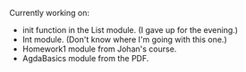 <p>Currently working on:</p>

<ul>
<li>init function in the List module. (I gave up for the evening.)</li>
<li>Int module. (Don't know where I'm going with this one.)</li>
<li>Homework1 module from Johan's course.</li>
<li>AgdaBasics module from the PDF.</li>
</ul>







